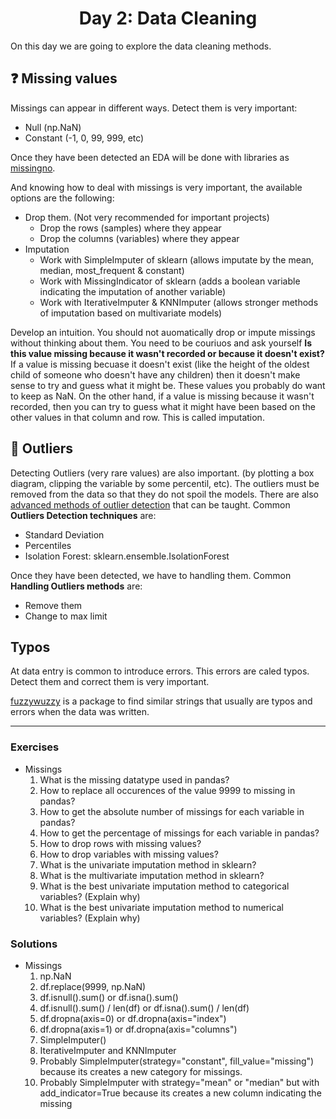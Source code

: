 <h1 align="center">Day 2: Data Cleaning</h1>

On this day we are going to explore the data cleaning methods.


## ❓ Missing values

Missings can appear in different ways. Detect them is very important:
- Null (np.NaN)
- Constant (-1, 0, 99, 999, etc)

Once they have been detected an EDA will be done with libraries as [missingno](https://github.com/ResidentMario/missingno).

And knowing how to deal with missings is very important, the available options are the following:

- Drop them. (Not very recommended for important projects)
  - Drop the rows (samples) where they appear
  - Drop the columns (variables) where they appear
- Imputation
  - Work with SimpleImputer of sklearn (allows imputate by the mean, median, most_frequent & constant)
  - Work with MissingIndicator of sklearn (adds a boolean variable indicating the imputation of another variable)
  - Work with IterativeImputer & KNNImputer (allows stronger methods of imputation based on multivariate models)

Develop an intuition. You should not auomatically drop or impute missings without thinking about them. You need to be couriuos and ask yourself  **Is this value missing because it wasn't recorded or because it doesn't exist?** If a value is missing becuase it doesn't exist (like the height of the oldest child of someone who doesn't have any children) then it doesn't make sense to try and guess what it might be. These values you probably do want to keep as NaN. On the other hand, if a value is missing because it wasn't recorded, then you can try to guess what it might have been based on the other values in that column and row. This is called imputation.



## 🔎 Outliers

Detecting Outliers (very rare values) are also important. (by plotting a box diagram, clipping the variable by some percentil, etc). The outliers must be removed from the data so that they do not spoil the models. There are also [advanced methods of outlier detection](https://scikit-learn.org/stable/modules/outlier_detection.html) that can be taught. Common **Outliers Detection techniques** are:

- Standard Deviation
- Percentiles
- Isolation Forest: sklearn.ensemble.IsolationForest

Once they have been detected, we have to handling them. Common **Handling Outliers methods** are:
- Remove them
- Change to max limit


## Typos

At data entry is common to introduce errors. This errors are caled typos. Detect them and correct them is very important.

[fuzzywuzzy](https://github.com/seatgeek/fuzzywuzzy) is a package to find similar strings that usually are typos and errors when the data was written.

---

### Exercises

- Missings
  1. What is the missing datatype used in pandas?
  2. How to replace all occurences of the value 9999 to missing in pandas?
  3. How to get the absolute number of missings for each variable in pandas?
  4. How to get the percentage of missings for each variable in pandas?
  5. How to drop rows with missing values?
  6. How to drop variables with missing values?
  7. What is the univariate imputation method in sklearn?
  8. What is the multivariate imputation method in sklearn?
  9. What is the best univariate imputation method to categorical variables? (Explain why)
  10. What is the best univariate imputation method to numerical variables? (Explain why)


### Solutions

- Missings
  1. np.NaN
  2. df.replace(9999, np.NaN)
  3. df.isnull().sum() or df.isna().sum()
  4. df.isnull().sum() / len(df) or df.isna().sum() / len(df)
  5. df.dropna(axis=0) or df.dropna(axis="index")
  6. df.dropna(axis=1) or df.dropna(axis="columns")
  7. SimpleImputer()
  8. IterativeImputer and KNNImputer
  9. Probably SimpleImputer(strategy="constant", fill_value="missing") because its creates a new category for missings.
  10. Probably SimpleImputer with strategy="mean" or "median" but with add_indicator=True because its creates a new column indicating the missing
